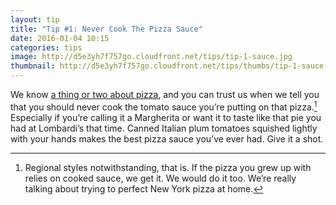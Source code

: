 ```yaml
---
layout: tip
title: "Tip #1: Never Cook The Pizza Sauce"
date: 2016-01-04 10:15
categories: tips
image: http://d5e3yh7f757go.cloudfront.net/tips/tip-1-sauce.jpg
thumbnail: http://d5e3yh7f757go.cloudfront.net/tips/thumbs/tip-1-sauce.jpg
---
```

We know [a thing or two about pizza](http://beatsryetypes.com/pizza), and you can trust us when we tell you that you should never cook the tomato sauce you’re putting on that pizza.[^1] Especially if you’re calling it a Margherita or want it to taste like that pie you had at Lombardi’s that time. Canned Italian plum tomatoes squished lightly with your hands makes the best pizza sauce you’ve ever had. Give it a shot.

[^1]: Regional styles notwithstanding, that is. If the pizza you grew up with relies on cooked sauce, we get it. We would do it too. We’re really talking about trying to perfect New York pizza at home.


